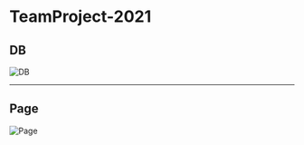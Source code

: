 # TeamProject-2021

## DB
![DB](https://user-images.githubusercontent.com/63443366/142588968-36ca7872-0e60-4740-9e26-67f7f0cd5274.png)

---

## Page
![Page](https://user-images.githubusercontent.com/63443366/142589835-34f94ea0-2772-4395-95c3-5e3966ae3d2a.png)
